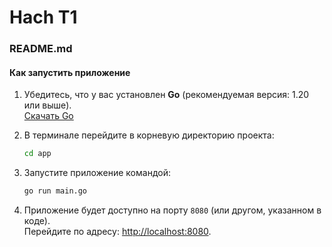 # Hach T1
 
### README.md

#### Как запустить приложение

1. Убедитесь, что у вас установлен **Go** (рекомендуемая версия: 1.20 или выше).  
   [Скачать Go](https://golang.org/dl/)

2. В терминале перейдите в корневую директорию проекта:
   ```bash
   cd app
   ```

3. Запустите приложение командой:
   ```bash
   go run main.go
   ```

4. Приложение будет доступно на порту `8080` (или другом, указанном в коде).  
   Перейдите по адресу: [http://localhost:8080](http://localhost:8080).